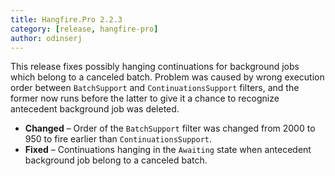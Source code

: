```yaml
---
title: Hangfire.Pro 2.2.3
category: [release, hangfire-pro]
author: odinserj
---
```


This release fixes possibly hanging continuations for background jobs which belong to a canceled batch. Problem was caused by wrong execution order between `BatchSupport` and `ContinuationsSupport` filters, and the former now runs before the latter to give it a chance to recognize antecedent background job was deleted.

* **Changed** – Order of the `BatchSupport` filter was changed from 2000 to 950 to fire earlier than `ContinuationsSupport`.
* **Fixed** – Continuations hanging in the `Awaiting` state when antecedent background job belong to a canceled batch.
